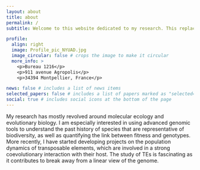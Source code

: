 ```yaml
---
layout: about
title: about
permalink: /
subtitle: Welcome to this website dedicated to my research. This replaces the previous website www.yannbourgeois.com

profile:
  align: right
  image: Profile_pic_NYUAD.jpg
  image_circular: false # crops the image to make it circular
  more_info: >
    <p>Bureau 1216</p>
    <p>911 avenue Agropolis</p>
    <p>34394 Montpellier, France</p>

news: false # includes a list of news items
selected_papers: false # includes a list of papers marked as "selected={true}"
social: true # includes social icons at the bottom of the page
---
```


 My research has mostly revolved around molecular ecology and evolutionary biology.
 I am especially interested in using advanced genomic tools to understand the past history of species that are representative of biodiversity, as well as quantifying the link between fitness and genotypes.
 More recently, I have started developing projects on the population dynamics of transposable elements, which are involved in a strong coevolutionary interaction with their host. The study of TEs is fascinating as it contributes to break away from a linear view of the genome.